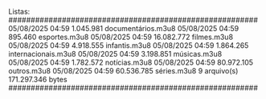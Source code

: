 Listas:
########################################################
05/08/2025  04:59         1.045.981 documentários.m3u8
05/08/2025  04:59           895.460 esportes.m3u8
05/08/2025  04:59        16.082.772 filmes.m3u8
05/08/2025  04:59         4.918.555 infantis.m3u8
05/08/2025  04:59         1.864.265 internacionais.m3u8
05/08/2025  04:59         3.198.851 músicas.m3u8
05/08/2025  04:59         1.782.572 notícias.m3u8
05/08/2025  04:59        80.972.105 outros.m3u8
05/08/2025  04:59        60.536.785 séries.m3u8
               9 arquivo(s)    171.297.346 bytes
########################################################
